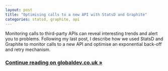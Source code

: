 ```yaml
---
layout: post
title: "Optimising calls to a new API with StatsD and Graphite"
categories: statsd, graphite, api
---
```

Monitoring calls to third-party APIs can reveal interesting trends and alert you to problems. Following my last post, I describe how we used StatsD and Graphite to monitor calls to a new API and optimise an exponential back-off and retry mechanism.

### [Continue reading on globaldev.co.uk &raquo;]

[Continue reading on globaldev.co.uk &raquo;]: http://globaldev.co.uk/2014/07/optimising-calls-to-a-new-api-with-statsd-and-graphite/
